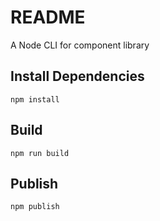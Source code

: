 # README #

A Node CLI for component library

## Install Dependencies
```shell
npm install
```

## Build
```shell
npm run build
```

## Publish
```shell
npm publish
```


